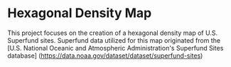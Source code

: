 # Hexagonal Density Map

This project focuses on the creation of a hexagonal density map of U.S. Superfund sites. Superfund data utilized for this map originated from the [U.S. National Oceanic and Atmospheric Administration's Superfund Sites database] (https://data.noaa.gov/dataset/dataset/superfund-sites)
